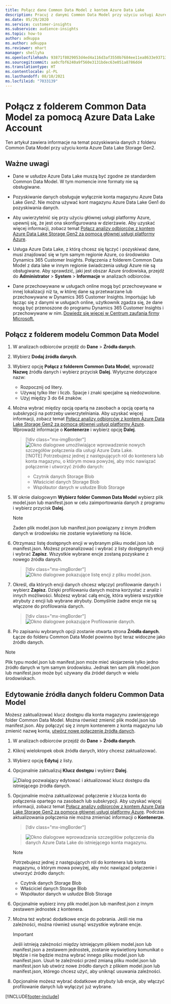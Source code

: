 ```yaml
---
title: Połącz dane Common Data Model z kontem Azure Data Lake
description: Pracuj z danymi Common Data Model przy użyciu usługi Azure Data Lake Storage.
ms.date: 05/29/2020
ms.service: customer-insights
ms.subservice: audience-insights
ms.topic: how-to
author: adkuppa
ms.author: adkuppa
ms.reviewer: mhart
manager: shellyha
ms.openlocfilehash: 93871f8029053d4ed4a116d3af3550b7684ee11ea8633e937138245e193a44e6
ms.sourcegitcommit: aa0cfbf6240a9f560e3131bdec63e051a8786dd4
ms.translationtype: HT
ms.contentlocale: pl-PL
ms.lasthandoff: 08/10/2021
ms.locfileid: "7033139"
---
```

# <a name="connect-to-a-common-data-model-folder-using-an-azure-data-lake-account"></a>Połącz z folderem Common Data Model za pomocą Azure Data Lake Account

Ten artykuł zawiera informacje na temat pozyskiwania danych z folderu Common Data Model przy użyciu konta Azure Data Lake Storage Gen2.

## <a name="important-considerations"></a>Ważne uwagi

- Dane w usłudze Azure Data Lake muszą być zgodne ze standardem Common Data Model. W tym momencie inne formaty nie są obsługiwane.

- Pozyskiwanie danych obsługuje wyłącznie konta magazynu Azure Data Lake *Gen2*. Nie można używać kont magazynu Azure Data Lake Gen1 do pozyskiwania danych.

- Aby uwierzytelnić się przy użyciu głównej usługi platformy Azure, upewnij się, że jest ona skonfigurowana w dzierżawie. Aby uzyskać więcej informacji, zobacz temat [Połącz analizy odbiorców z kontem Azure Data Lake Storage Gen2 za pomocą głównej usługi platformy Azure](connect-service-principal.md).

- Usługa Azure Data Lake, z którą chcesz się łączyć i pozyskiwać dane, musi znajdować się w tym samym regionie Azure, co środowisko Dynamics 365 Customer Insights. Połączenia z folderem Common Data Model z data lake w innym regionie świadczenia usługi Azure nie są obsługiwane. Aby sprawdzić, jaki jest obszar Azure środowiska, przejdź do **Administrator** > **System** > **Informacje** w analizach odbiorców.

- Dane przechowywane w usługach online mogą być przechowywane w innej lokalizacji niż ta, w której dane są przetwarzane lub przechowywane w Dynamics 365 Customer Insights. Importując lub łącząc się z danymi w usługach online, użytkownik zgadza się, że dane mogą być przenoszone do programu Dynamics 365 Customer Insights i przechowywane w nim. [Dowiedz się więcej w Centrum zaufania firmy Microsoft.](https://www.microsoft.com/trust-center)

## <a name="connect-to-a-common-data-model-folder"></a>Połącz z folderem modelu Common Data Model

1. W analizach odbiorców przejdź do **Dane** > **Źródła danych**.

1. Wybierz **Dodaj źródła danych**.

1. Wybierz opcję **Połącz z folderem Common Data Model**, wprowadź **Nazwę** źródła danych i wybierz przycisk **Dalej**. Wytyczne dotyczące nazw: 
   - Rozpocznij od litery.
   - Używaj tylko liter i liczb. Spacje i znaki specjalne są niedozwolone.
   - Użyj między 3 do 64 znaków.

1. Można wybrać między opcją opartą na zasobach a opcją opartą na subskrypcji na potrzeby uwierzytelniania. Aby uzyskać więcej informacji, zobacz temat [Połącz analizy odbiorców z kontem Azure Data Lake Storage Gen2 za pomocą głównej usługi platformy Azure](connect-service-principal.md). Wprowadź informacje o **Kontenerze** i wybierz opcję **Dalej**.
   > [!div class="mx-imgBorder"]
   > ![Okno dialogowe umożliwiające wprowadzenie nowych szczegółów połączenia dla usługi Azure Data Lake.](media/enter-new-storage-details.png)
   > [!NOTE]
   > Potrzebujesz jednej z następujących ról do kontenera lub konta magazynu, o którym mowa powyżej, aby móc nawiązać połączenie i utworzyć źródło danych:
   >  - Czytnik danych Storage Blob
   >  - Właściciel danych Storage Blob
   >  - Współautor danych w usłudze Blob Storage

1. W oknie dialogowym **Wybierz folder Common Data Model** wybierz plik model.json lub manifest.json w celu zaimportowania danych z programu i wybierz przycisk **Dalej**.
   > [!NOTE]
   > Żaden plik model.json lub manifest.json powiązany z innym źródłem danych w środowisku nie zostanie wyświetlony na liście.

1. Otrzymasz listę dostępnych encji w wybranym pliku model.json lub manifest.json. Możesz przeanalizować i wybrać z listy dostępnych encji i wybrać **Zapisz**. Wszystkie wybrane encje zostaną pozyskane z nowego źródła danych.
   > [!div class="mx-imgBorder"]
   > ![Okno dialogowe pokazujące listę encji z pliku model.json.](media/review-entities.png)

8. Określ, dla których encji danych chcesz włączyć profilowanie danych i wybierz **Zapisz**. Dzięki profilowaniu danych można korzystać z analiz i innych możliwości. Możesz wybrać całą encję, która wybiera wszystkie atrybuty z encji lub wybrane atrybuty. Domyślnie żadne encje nie są włączone do profilowania danych.
   > [!div class="mx-imgBorder"]
   > ![Okno dialogowe pokazujące Profilowanie danych.](media/dataprofiling-entities.png)

9. Po zapisaniu wybranych opcji zostanie otwarta strona **Źródła danych**. Łącze do folderu Common Data Model powinno być teraz widoczne jako źródło danych.

> [!NOTE]
> Plik typu model.json lub manifest.json może mieć skojarzenie tylko jedno źródło danych w tym samym środowisku. Jednak ten sam plik model.json lub manifest.json może być używany dla źródeł danych w wielu środowiskach.

## <a name="edit-a-common-data-model-folder-data-source"></a>Edytowanie źródła danych folderu Common Data Model

Możesz zaktualizować klucz dostępu dla konta magazynu zawierającego folder Common Data Model. Można również zmienić plik model.json lub manifest.json. Aby połączyć się z innym kontenerem z konta magazynu lub zmienić nazwę konta, [utwórz nowe połączenie źródła danych](#connect-to-a-common-data-model-folder).

1. W analizach odbiorców przejdź do **Dane** > **Źródła danych**.

2. Kliknij wielokropek obok źródła danych, który chcesz zaktualizować.

3. Wybierz opcję **Edytuj** z listy.

4. Opcjonalnie zaktualizuj **Klucz dostępu** i wybierz **Dalej**.

   ![Dialog pozwalający edytować i aktualizować klucz dostępu dla istniejącego źródła danych.](media/edit-access-key.png)

5. Opcjonalnie można zaktualizować połączenie z klucza konta do połączenia opartego na zasobach lub subskrypcji. Aby uzyskać więcej informacji, zobacz temat [Połącz analizy odbiorców z kontem Azure Data Lake Storage Gen2 za pomocą głównej usługi platformy Azure](connect-service-principal.md). Podczas aktualizowania połączenia nie można zmieniać informacji o **Kontenerze**.
   > [!div class="mx-imgBorder"]

   > ![Okno dialogowe wprowadzania szczegółów połączenia dla danych Azure Data Lake do istniejącego konta magazynu.](media/enter-existing-storage-details.png)

   > [!NOTE]
   > Potrzebujesz jednej z następujących ról do kontenera lub konta magazynu, o którym mowa powyżej, aby móc nawiązać połączenie i utworzyć źródło danych:
   >  - Czytnik danych Storage Blob
   >  - Właściciel danych Storage Blob
   >  - Współautor danych w usłudze Blob Storage


6. Opcjonalnie wybierz inny plik model.json lub manifest.json z innym zestawem jednostek z kontenera.

7. Można też wybrać dodatkowe encje do pobrania. Jeśli nie ma zależności, można również usunąć wszystkie wybrane encje.

   > [!IMPORTANT]
   > Jeśli istnieją zależności między istniejącym plikiem model.json lub manifest.json a zestawem jednostek, zostanie wyświetlony komunikat o błędzie i nie będzie można wybrać innego pliku model.json lub manifest.json. Usuń te zależności przed zmianą pliku model.json lub manifest.json lub utwórz nowe źródło danych z plikiem model.json lub manifest.json, którego chcesz użyć, aby uniknąć usuwania zależności.

8. Opcjonalnie możesz wybrać dodatkowe atrybuty lub encje, aby włączyć profilowanie danych lub wyłączyć już wybrane.   


[!INCLUDE[footer-include](../includes/footer-banner.md)]